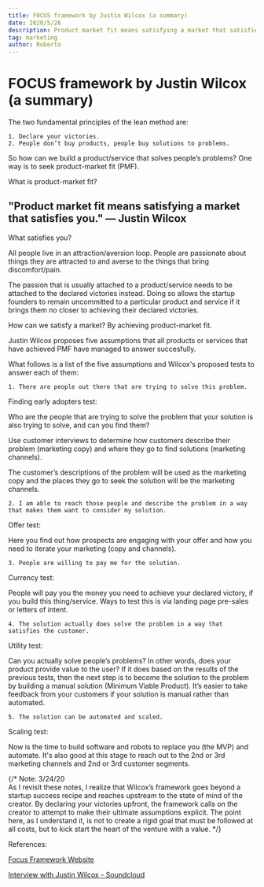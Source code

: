 ```yaml
---
title: FOCUS framework by Justin Wilcox (a summary)
date: 2020/5/26
description: Product market fit means satisfying a market that satisfies you.
tag: marketing
author: Roberto
---
```


# FOCUS framework by Justin Wilcox (a summary)

The two fundamental principles of the lean method are:

`1. Declare your victories.`  
`2. People don’t buy products, people buy solutions to problems.`

So how can we build a product/service that solves people’s problems? One way is to seek product-market fit (PMF).

What is product-market fit?

## "Product market fit means satisfying a market that satisfies you." — Justin Wilcox

What satisfies you?

All people live in an attraction/aversion loop. People are passionate about things they are attracted to and averse to the things that bring discomfort/pain.

The passion that is usually attached to a product/service needs to be attached to the declared victories instead. Doing so allows the startup founders to remain uncommitted to a particular product and service if it brings them no closer to achieving their declared victories.

How can we satisfy a market? By achieving product-market fit.

Justin Wilcox proposes five assumptions that all products or services that have achieved PMF have managed to answer succesfully. 

What follows is a list of the five assumptions and Wilcox's proposed tests to answer each of them:

`1. There are people out there that are trying to solve this problem.`

Finding early adopters test:

Who are the people that are trying to solve the problem that your solution is also trying to solve, and can you find them?

Use customer interviews to determine how customers describe their problem (marketing copy) and where they go to find solutions (marketing channels).

The customer’s descriptions of the problem will be used as the marketing copy and the places they go to seek the solution will be the marketing channels.

`2. I am able to reach those people and describe the problem in a way that makes them want to consider my solution.`

Offer test:

Here you find out how prospects are engaging with your offer and how you need to iterate your marketing (copy and channels).

`3. People are willing to pay me for the solution.`

Currency test:

People will pay you the money you need to achieve your declared victory, if you build this thing/service. Ways to test this is via landing page pre-sales or letters of intent.

`4. The solution actually does solve the problem in a way that satisfies the customer.`

Utility test:

Can you actually solve people’s problems? In other words, does your product provide value to the user? If it does based on the results of the previous tests, then the next step is to become the solution to the problem by building a manual solution (Minimum Viable Product). It’s easier to take feedback from your customers if your solution is manual rather than automated.

`5. The solution can be automated and scaled.`

Scaling test:

Now is the time to build software and robots to replace you (the MVP) and automate. It's also good at this stage to reach out to the 2nd or 3rd marketing channels and 2nd or 3rd customer segments.

{/* Note: 3/24/20  
As I revisit these notes, I realize that Wilcox’s framework goes beyond a startup success recipe and reaches upstream to the state of mind of the creator. By declaring your victories upfront, the framework calls on the creator to attempt to make their ultimate assumptions explicit. The point here, as I understand it, is not to create a rigid goal that must be followed at all costs, but to kick start the heart of the venture with a value. */}

References:

[Focus Framework Website][focus-framework]

[Interview with Justin Wilcox - Soundcloud][ff-soundcloud]

[focus-framework]: https://thefocusframework.com/
[ff-soundcloud]: https://soundcloud.com/lean-startup/the-5-experiments-you-need-to-find-product-market-fit
